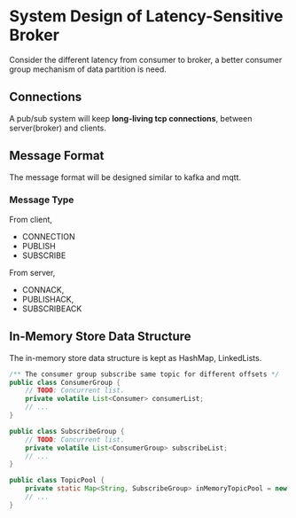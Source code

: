 # System Design of Latency-Sensitive Broker

Consider the different latency from consumer to broker, a better consumer group mechanism of data partition is need.

## Connections

A pub/sub system will keep **long-living tcp connections**, between server(broker) and clients. 

## Message Format

The message format will be designed similar to kafka and mqtt.

### Message Type

From client,

* CONNECTION
* PUBLISH
* SUBSCRIBE

From server, 
* CONNACK,
* PUBLISHACK,
* SUBSCRIBEACK

## In-Memory Store Data Structure

The in-memory store data structure is kept as HashMap, LinkedLists.

```java
/** The consumer group subscribe same topic for different offsets */
public class ConsumerGroup {
    // TODO: Concurrent list.
    private volatile List<Consumer> consumerList; 
    // ...
}

public class SubscribeGroup {
    // TODO: Concurrent list.
    private volatile List<ConsumerGroup> subscribeList;
    // ...
}

public class TopicPool {
    private static Map<String, SubscribeGroup> inMemoryTopicPool = new ConcurrentHashMap<>();
    // ...
}
```
